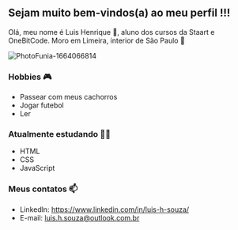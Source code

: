 ## Sejam muito bem-vindos(a) ao meu perfil !!!

Olá, meu nome é Luis Henrique 🤙, aluno dos cursos da Staart e OneBitCode.
Moro em Limeira, interior de São Paulo 🏡

![PhotoFunia-1664066814](https://user-images.githubusercontent.com/104087814/192123636-3ba11e89-4b5d-432d-9096-540155b8cebd.jpg)

### Hobbies 🎮

- Passear com meus cachorros
- Jogar futebol
- Ler

### Atualmente estudando 👨‍🎓

- HTML
- CSS
- JavaScript

### Meus contatos 📫

- Linkedln: https://www.linkedin.com/in/luis-h-souza/
- E-mail: luis.h.souza@outlook.com.br
